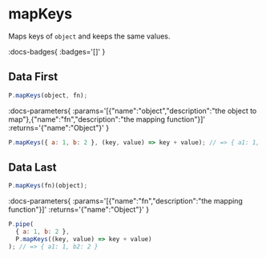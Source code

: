 # mapKeys

Maps keys of `object` and keeps the same values.

:docs-badges{ :badges='[]' }


## Data First

```js [light]
P.mapKeys(object, fn);
```

:docs-parameters{ :params='[{"name":"object","description":"the object to map"},{"name":"fn","description":"the mapping function"}]' :returns='{"name":"Object"}' }

```js
P.mapKeys({ a: 1, b: 2 }, (key, value) => key + value); // => { a1: 1, b2: 2 }
```

## Data Last

```js [light]
P.mapKeys(fn)(object);
```

:docs-parameters{ :params='[{"name":"fn","description":"the mapping function"}]' :returns='{"name":"Object"}' }

```js
P.pipe(
  { a: 1, b: 2 },
  P.mapKeys((key, value) => key + value)
); // => { a1: 1, b2: 2 }
```